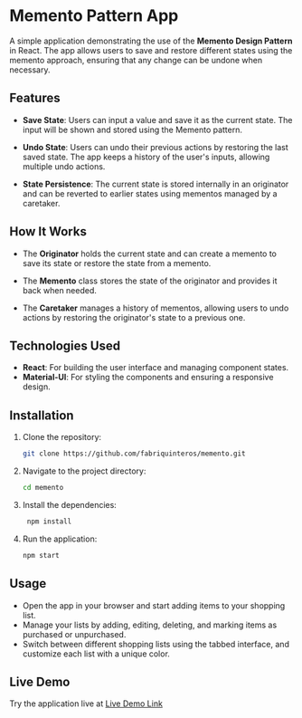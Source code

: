 # Memento Pattern App

A simple application demonstrating the use of the **Memento Design Pattern** in React. The app allows users to save and restore different states using the memento approach, ensuring that any change can be undone when necessary.

## Features

- **Save State**: Users can input a value and save it as the current state. The input will be shown and stored using the Memento pattern.

- **Undo State**: Users can undo their previous actions by restoring the last saved state. The app keeps a history of the user's inputs, allowing multiple undo actions.

- **State Persistence**: The current state is stored internally in an originator and can be reverted to earlier states using mementos managed by a caretaker.

## How It Works

- The **Originator** holds the current state and can create a memento to save its state or restore the state from a memento.
  
- The **Memento** class stores the state of the originator and provides it back when needed.

- The **Caretaker** manages a history of mementos, allowing users to undo actions by restoring the originator's state to a previous one.

## Technologies Used

- **React**: For building the user interface and managing component states.
- **Material-UI**: For styling the components and ensuring a responsive design.

## Installation

1. Clone the repository:

   ```bash
   git clone https://github.com/fabriquinteros/memento.git
   ```

2. Navigate to the project directory:

   ```bash
   cd memento
   ```

3. Install the dependencies:

   ```bash
    npm install
    ```

4. Run the application:

   ```bash
   npm start
   ```

## Usage

- Open the app in your browser and start adding items to your shopping list.
- Manage your lists by adding, editing, deleting, and marking items as purchased or unpurchased.
- Switch between different shopping lists using the tabbed interface, and customize each list with a unique color.

## Live Demo

Try the application live at [Live Demo Link](https://fabriquinteros.github.io/memento)
